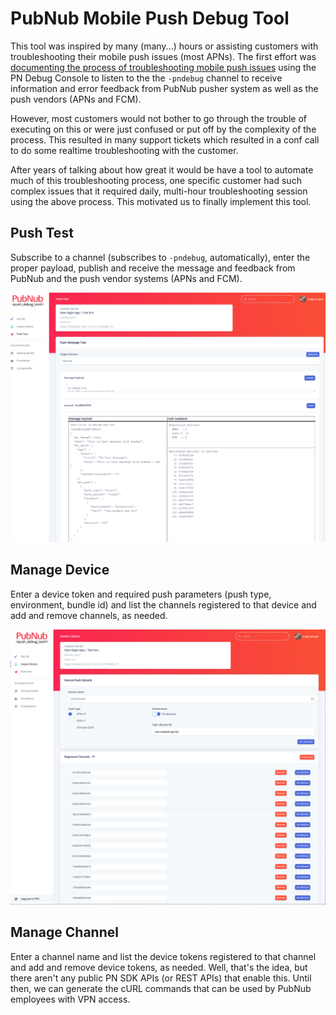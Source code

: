 # PubNub Mobile Push Debug Tool

This tool was inspired by many (many...) hours or assisting customers with troubleshooting their mobile push issues (most APNs). The first effort was [documenting the process of troubleshooting mobile push issues](https://www.pubnub.com/docs/resources/mobile-push-troubleshooting) using the PN Debug Console to listen to the the `-pndebug` channel to receive information and error feedback from PubNub pusher system as well as the push vendors (APNs and FCM).

However, most customers would not bother to go through the trouble of executing on this or were just confused or put off by the complexity of the process. This resulted in many support tickets which resulted in a conf call to do some realtime troubleshooting with the customer.

After years of talking about how great it would be have a tool to automate much of this troubleshooting process, one specific customer had such complex issues that it required daily, multi-hour troubleshooting session using the above process. This motivated us to finally implement this tool.

## Push Test

Subscribe to a channel (subscribes to `-pndebug`, automatically), enter the proper payload, publish and receive the message and feedback from PubNub and the push vendor systems (APNs and FCM).

![Push Test](assets/pnpush-pushtest.png)

## Manage Device

Enter a device token and required push parameters (push type, environment, bundle id) and list the channels registered to that device and add and remove channels, as needed.

![Manage Device](assets/pnpush-inspectdevice.png)

## Manage Channel

Enter a channel name and list the device tokens registered to that channel and add and remove device tokens, as needed. Well, that's the idea, but there aren't any public PN SDK APIs (or REST APIs) that enable this. Until then, we can generate the cURL commands that can be used by PubNub employees with VPN access.
